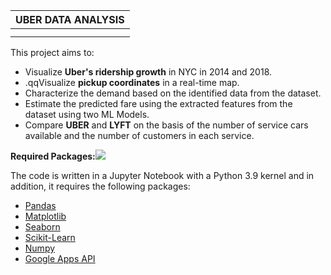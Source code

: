 ﻿

|**UBER DATA ANALYSIS**|
| - |
||
||
This project aims to:

- Visualize **Uber's ridership growth** in NYC in 2014 and 2018.
- .qqVisualize **pickup coordinates** in a real-time map.
- Characterize the demand based on the identified data from the dataset.
- Estimate the predicted fare using the extracted features from the dataset using two ML Models.
- Compare **UBER** and **LYFT** on the basis of the number of service cars available and the number of customers in each service.

**Required Packages:![](Aspose.Words.e37c25dd-c0ee-4eff-9c80-006d8432fce1.001.png)**

The code is written in a Jupyter Notebook with a Python 3.9  kernel and in addition, it requires the following packages:

- [Pandas](http://pandas.pydata.org/)
- [Matplotlib](http://matplotlib.org/)
- [Seaborn](http://seaborn.pydata.org/)
- [Scikit-Learn](https://scikit-learn.org/)
- [Numpy](https://numpy.org/)
- [Google Apps API](https://developers.google.com/apis-explorer)

